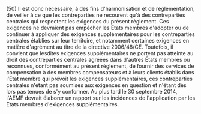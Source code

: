 (50) Il est donc nécessaire, à des fins d'harmonisation et de réglementation, de veiller à ce que les contreparties ne recourent qu'à des contreparties centrales qui respectent les exigences du présent règlement. Ces exigences ne devraient pas empêcher les États membres d'adopter ou de continuer à appliquer des exigences supplémentaires pour les contreparties centrales établies sur leur territoire, et notamment certaines exigences en matière d'agrément au titre de la directive 2006/48/CE. Toutefois, il convient que lesdites exigences supplémentaires ne portent pas atteinte au droit des contreparties centrales agréées dans d'autres États membres ou reconnues, conformément au présent règlement, de fournir des services de compensation à des membres compensateurs et à leurs clients établis dans l'État membre qui prévoit les exigences supplémentaires, ces contreparties centrales n'étant pas soumises aux exigences en question et n'étant dès lors pas tenues de s'y conformer. Au plus tard le 30 septembre 2014, l'AEMF devrait élaborer un rapport sur les incidences de l'application par les États membres d'exigences supplémentaires.